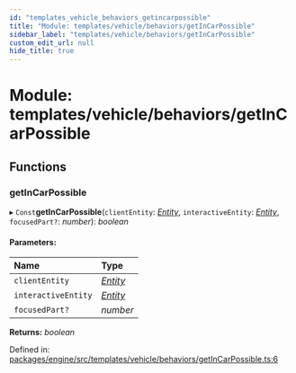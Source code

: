 ```yaml
---
id: "templates_vehicle_behaviors_getincarpossible"
title: "Module: templates/vehicle/behaviors/getInCarPossible"
sidebar_label: "templates/vehicle/behaviors/getInCarPossible"
custom_edit_url: null
hide_title: true
---
```


# Module: templates/vehicle/behaviors/getInCarPossible

## Functions

### getInCarPossible

▸ `Const`**getInCarPossible**(`clientEntity`: [*Entity*](../classes/ecs_classes_entity.entity.md), `interactiveEntity`: [*Entity*](../classes/ecs_classes_entity.entity.md), `focusedPart?`: *number*): *boolean*

#### Parameters:

Name | Type |
:------ | :------ |
`clientEntity` | [*Entity*](../classes/ecs_classes_entity.entity.md) |
`interactiveEntity` | [*Entity*](../classes/ecs_classes_entity.entity.md) |
`focusedPart?` | *number* |

**Returns:** *boolean*

Defined in: [packages/engine/src/templates/vehicle/behaviors/getInCarPossible.ts:6](https://github.com/xr3ngine/xr3ngine/blob/716a06460/packages/engine/src/templates/vehicle/behaviors/getInCarPossible.ts#L6)
